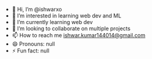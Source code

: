 - 👋 Hi, I’m @ishwarxo
- 👀 I’m interested in learning web dev and ML
- 🌱 I’m currently learning web dev
- 💞️ I’m looking to collaborate on multiple projects
- 📫 How to reach me ishwar.kumar144014@gmail.com
- 😄 Pronouns: null
- ⚡ Fun fact: null

<!---
ishwarxo/ishwarxo is a ✨ special ✨ repository because its `README.md` (this file) appears on your GitHub profile.
You can click the Preview link to take a look at your changes.
--->
